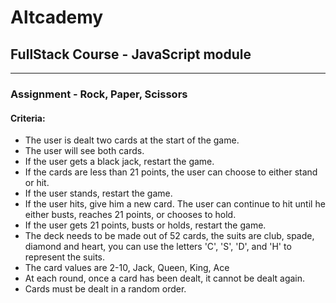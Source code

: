 # Altcademy

## FullStack Course - JavaScript module

----

### Assignment - Rock, Paper, Scissors

#### Criteria:

- The user is dealt two cards at the start of the game.
- The user will see both cards.
- If the user gets a black jack, restart the game.
- If the cards are less than 21 points, the user can choose to either stand or hit.
- If the user stands, restart the game.
- If the user hits, give him a new card. The user can continue to hit until he either busts, reaches 21 points, or chooses to hold.
- If the user gets 21 points, busts or holds, restart the game.
- The deck needs to be made out of 52 cards, the suits are club, spade, diamond and heart, you can use the letters 'C', 'S', 'D', and 'H' to represent the suits.
- The card values are 2-10, Jack, Queen, King, Ace
- At each round, once a card has been dealt, it cannot be dealt again.
- Cards must be dealt in a random order.
